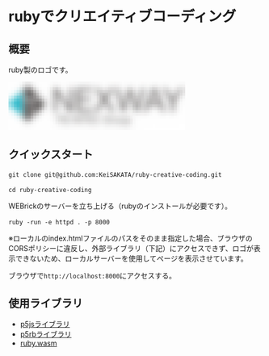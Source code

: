 # rubyでクリエイティブコーディング

## 概要
ruby製のロゴです。

<img width="350" src="assets/mosic_logo.png">


## クイックスタート
```
git clone git@github.com:KeiSAKATA/ruby-creative-coding.git
```
```
cd ruby-creative-coding
```
WEBrickのサーバーを立ち上げる（rubyのインストールが必要です）。
```
ruby -run -e httpd . -p 8000
```
※ローカルのindex.htmlファイルのパスをそのまま指定した場合、ブラウザのCORSポリシーに違反し、外部ライブラリ（下記）にアクセスできず、ロゴが表示できないため、ローカルサーバーを使用してページを表示させています。

ブラウザで`http://localhost:8000`にアクセスする。

## 使用ライブラリ
- [p5jsライブラリ](https://github.com/processing/p5.js/)
- [p5rbライブラリ](https://github.com/ongaeshi/p5rb/blob/master/docs/lib/p5.rb)
- [ruby.wasm](https://github.com/ruby/ruby.wasm)
